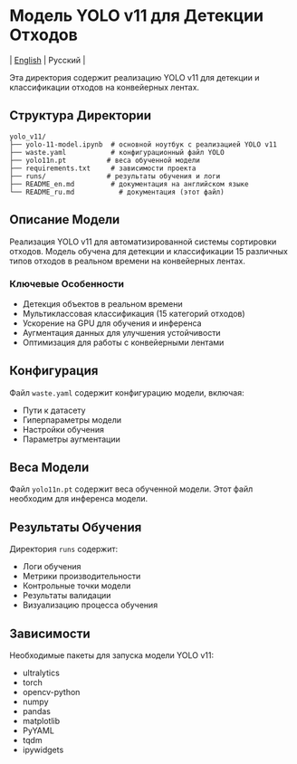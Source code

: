 # Модель YOLO v11 для Детекции Отходов

|  [English](README_en.md)  |  Русский  |

Эта директория содержит реализацию YOLO v11 для детекции и классификации отходов на конвейерных лентах.

## Структура Директории
```
yolo_v11/
├── yolo-11-model.ipynb  # основной ноутбук с реализацией YOLO v11
├── waste.yaml           # конфигурационный файл YOLO
├── yolo11n.pt          # веса обученной модели
├── requirements.txt     # зависимости проекта
├── runs/               # результаты обучения и логи
├── README_en.md         # документация на английском языке
└── README_ru.md           # документация (этот файл)
```
## Описание Модели

Реализация YOLO v11 для автоматизированной системы сортировки отходов. Модель обучена для детекции и классификации 15 различных типов отходов в реальном времени на конвейерных лентах.

### Ключевые Особенности
- Детекция объектов в реальном времени
- Мультиклассовая классификация (15 категорий отходов)
- Ускорение на GPU для обучения и инференса
- Аугментация данных для улучшения устойчивости
- Оптимизация для работы с конвейерными лентами

## Конфигурация

Файл `waste.yaml` содержит конфигурацию модели, включая:
- Пути к датасету
- Гиперпараметры модели
- Настройки обучения
- Параметры аугментации

## Веса Модели

Файл `yolo11n.pt` содержит веса обученной модели. Этот файл необходим для инференса модели.

## Результаты Обучения

Директория `runs` содержит:
- Логи обучения
- Метрики производительности
- Контрольные точки модели
- Результаты валидации
- Визуализацию процесса обучения

## Зависимости

Необходимые пакеты для запуска модели YOLO v11:
- ultralytics
- torch
- opencv-python
- numpy
- pandas
- matplotlib
- PyYAML
- tqdm
- ipywidgets
